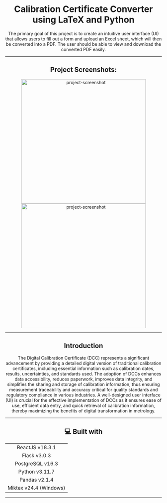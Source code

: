 <h1 align="center" id="title">Calibration Certificate Converter using LaTeX and Python</h1>

<p id="description" align="center">The primary goal of this project is to create an intuitive user interface (UI) that allows users to fill out a form and upload an Excel sheet, which will then be converted into a PDF. The user should be able to view and download the converted PDF easily.</p>

<hr>

<h2 align="center">Project Screenshots:</h2>

<div align="center">
    <img src="https://github.com/user-attachments/assets/fb20d8f5-c484-48d5-89b1-3f757222d37a" alt="project-screenshot" width="400" height="400"/>
    <img src="https://github.com/user-attachments/assets/3f51c5be-e0a4-40d9-9cb6-47e583187df9" alt="project-screenshot" width="400" height="400"/>
</div>

<hr>

<h2 align="center">Introduction</h2>

<p align="center">
    The Digital Calibration Certificate (DCC) represents a significant advancement by providing a detailed digital version of traditional calibration certificates, including essential information such as calibration dates, results, uncertainties, and standards used. The adoption of DCCs enhances data accessibility, reduces paperwork, improves data integrity, and simplifies the sharing and storage of calibration information, thus ensuring measurement traceability and accuracy critical for quality standards and regulatory compliance in various industries. A well-designed user interface (UI) is crucial for the effective implementation of DCCs as it ensures ease of use, efficient data entry, and quick retrieval of calibration information, thereby maximizing the benefits of digital transformation in metrology.
</p>

<hr>

<h2 align="center">💻 Built with</h2>

<table align="center">
    <tr>
        <td align="center">ReactJS v18.3.1</td>
    </tr>
    <tr>
        <td align="center">Flask v3.0.3</td>
    </tr>
    <tr>
        <td align="center">PostgreSQL v16.3</td>
    </tr>
    <tr>
        <td align="center">Python v3.11.7</td>
    </tr>
    <tr>
        <td align="center">Pandas v2.1.4</td>
    </tr>
    <tr>
        <td align="center">Miktex v24.4 (Windows)</td>
    </tr>
</table>

<hr>
